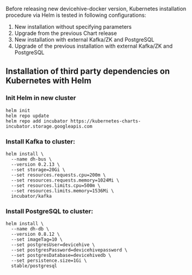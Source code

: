 Before releasing new devicehive-docker version, Kubernetes installation procedure via Helm is tested in following configurations:

1. New installation without specifying parameters
2. Upgrade from the previous Chart release
3. New installation with external Kafka/ZK and PostgreSQL
4. Upgrade of the previous installation with external Kafka/ZK and PostgreSQL

## Installation of third party dependencies on Kubernetes with Helm
### Init Helm in new cluster
``` console
helm init
helm repo update
helm repo add incubator https://kubernetes-charts-incubator.storage.googleapis.com
```

### Install Kafka to cluster:
``` console
helm install \
  --name dh-bus \
  --version 0.2.13 \
  --set storage=20Gi \
  --set resources.requests.cpu=200m \
  --set resources.requests.memory=1024Mi \
  --set resources.limits.cpu=500m \
  --set resources.limits.memory=1536Mi \
  incubator/kafka
```

### Install PostgreSQL to cluster:
``` console
helm install \
  --name dh-db \
  --version 0.8.12 \
  --set imageTag=10 \
  --set postgresUser=devicehive \
  --set postgresPassword=devicehivepassword \
  --set postgresDatabase=devicehivedb \
  --set persistence.size=1Gi \
  stable/postgresql
```
